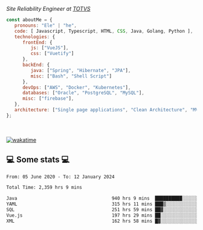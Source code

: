 <p><em>Site Reliability Engineer at <a href="https://www.totvs.com/">TOTVS</a></br>
</em></p>


```javascript
const aboutMe = {
   pronouns: "Ele" | "he",
   code: [ Javascript, Typescript, HTML, CSS, Java, Golang, Python ],
   technologies: {
      frontEnd: {
         js: ["VueJS"],
         css: ["Vuetify"]
      },
      backEnd: {
         java: ["Spring", "Hibernate", "JPA"],
         misc: ["Bash", "Shell Script"]
      },
      devOps: ["AWS", "Docker", "Kubernetes"],
      databases: ["Oracle", "PostgreSQL", "MySQL"],
      misc: ["firebase"],
   },
   architecture: ["Single page applications", "Clean Architecture", "MVC", "Microservices"],
};
```
</br></br>
[![wakatime](https://wakatime.com/badge/user/a3a8ed06-d304-4d6b-bc86-4adc418cdea7.svg)](https://wakatime.com/@a3a8ed06-d304-4d6b-bc86-4adc418cdea7)
<h2>💻 Some stats 💻</h2>

<!--START_SECTION:waka-->

```txt
From: 05 June 2020 - To: 12 January 2024

Total Time: 2,359 hrs 9 mins

Java                                   940 hrs 9 mins  ██████████░░░░░░░░░░░░░░░   39.85 %
YAML                                   315 hrs 11 mins ███▒░░░░░░░░░░░░░░░░░░░░░   13.36 %
SQL                                    251 hrs 59 mins ██▓░░░░░░░░░░░░░░░░░░░░░░   10.68 %
Vue.js                                 197 hrs 29 mins ██░░░░░░░░░░░░░░░░░░░░░░░   08.37 %
XML                                    162 hrs 58 mins █▓░░░░░░░░░░░░░░░░░░░░░░░   06.91 %
```

<!--END_SECTION:waka-->
